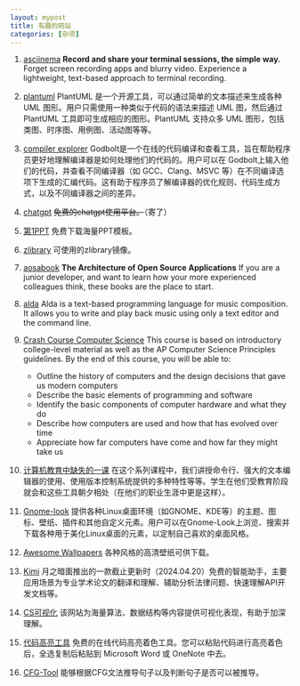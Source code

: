 ```yaml
---
layout: mypost
title: 有趣的网站
categories: [杂项]
---
```

1.  [asciinema](https://asciinema.org/)
    **Record and share your terminal sessions, the simple way.**
    Forget screen recording apps and blurry video. Experience a lightweight, text-based approach to terminal recording.

2. [plantuml](https://www.plantuml.com)
    PlantUML 是一个开源工具，可以通过简单的文本描述来生成各种 UML 图形。用户只需使用一种类似于代码的语法来描述 UML 图，然后通过 PlantUML 工具即可生成相应的图形。PlantUML 支持众多 UML 图形，包括类图、时序图、用例图、活动图等等。

3. [compiler explorer](https://godbolt.org/)
    Godbolt是一个在线的代码编译和查看工具，旨在帮助程序员更好地理解编译器是如何处理他们的代码的。用户可以在 Godbolt上输入他们的代码，并查看不同编译器（如 GCC、Clang、MSVC 等）在不同编译选项下生成的汇编代码。这有助于程序员了解编译器的优化规则、代码生成方式，以及不同编译器之间的差异。

4. [chatgpt](https://chatgptdemo.info/chat/)
    ~~免费的chatgpt使用平台。~~（寄了）

5. [第1PPT](https://www.1ppt.com/)
    免费下载海量PPT模板。

6. [zlibrary](https://zlibrary-sg.se/)
    可使用的zlibrary镜像。

7. [aosabook](https://aosabook.org/en/)
    **The Architecture of Open Source Applications**
    If you are a junior developer, and want to learn how your more experienced colleagues think, these books are the place to start. 

8. [alda](https://alda.io/)
    Alda is a text-based programming language for music composition. It allows you to write and play back music using only a text editor and the command line.

9.  [Crash Course Computer Science](https://www.bilibili.com/video/BV1EW411u7th/)
    This course is based on introductory college-level material as well as the AP Computer Science Principles guidelines. By the end of this course, you will be able to:
    - Outline the history of computers and the design decisions that gave us modern computers
    - Describe the basic elements of programming and software
    - Identify the basic components of computer hardware and what they do
    - Describe how computers are used and how that has evolved over time
    - Appreciate how far computers have come and how far they might take us

10. [计算机教育中缺失的一课](https://missing-semester-cn.github.io/)
    在这个系列课程中，我们讲授命令行、强大的文本编辑器的使用、使用版本控制系统提供的多种特性等等。学生在他们受教育阶段就会和这些工具朝夕相处（在他们的职业生涯中更是这样）。
    
11. [Gnome-look](https://www.gnome-look.org/)
    提供各种Linux桌面环境（如GNOME、KDE等）的主题、图标、壁纸、插件和其他自定义元素。用户可以在Gnome-Look上浏览、搜索并下载各种用于美化Linux桌面的元素，以定制自己喜欢的桌面风格。
 
12. [Awesome Wallpapers](https://wallhaven.cc/)
    各种风格的高清壁纸可供下载。

13. [Kimi](https://kimi.moonshot.cn/)
    月之暗面推出的一款截止更新时（2024.04.20）免费的智能助手，主要应用场景为专业学术论文的翻译和理解、辅助分析法律问题、快速理解API开发文档等。

14. [CS可视化](https://www.cs.usfca.edu/~galles/visualization/)
    该网站为海量算法、数据结构等内容提供可视化表现，有助于加深理解。

15. [代码高亮工具](https://highlightcode.com/)
    免费的在线代码高亮着色工具。您可以粘贴代码进行高亮着色后，全选复制后粘贴到 Microsoft Word 或 OneNote 中去。

16. [CFG-Tool](https://bakkot.github.io/cfgrammar-tool/)
    能够根据CFG文法推导句子以及判断句子是否可以被推导。